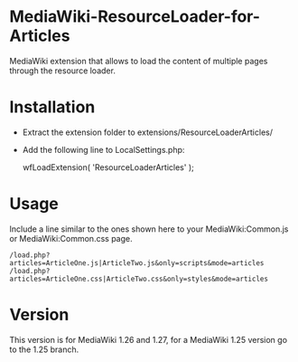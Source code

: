 MediaWiki-ResourceLoader-for-Articles
=====================================
MediaWiki extension that allows to load the content of multiple pages through the resource loader.

Installation
============
* Extract the extension folder to extensions/ResourceLoaderArticles/
* Add the following line to LocalSettings.php:

	wfLoadExtension( 'ResourceLoaderArticles' );

Usage
=====
Include a line similar to the ones shown here to your MediaWiki:Common.js or MediaWiki:Common.css page.

	/load.php?articles=ArticleOne.js|ArticleTwo.js&only=scripts&mode=articles
	/load.php?articles=ArticleOne.css|ArticleTwo.css&only=styles&mode=articles

Version
=======
This version is for MediaWiki 1.26 and 1.27, for a MediaWiki 1.25 version go to the 1.25 branch.